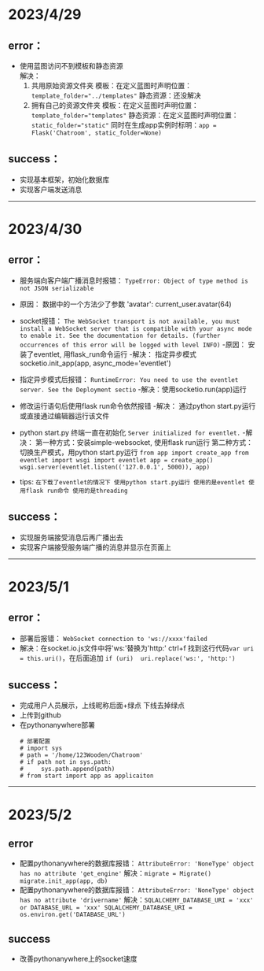 # 2023/4/29
## error：
- 使用蓝图访问不到模板和静态资源  
    解决：
    1. 共用原始资源文件夹
        模板：在定义蓝图时声明位置：`template_folder="../templates"`
        静态资源：还没解决
    2. 拥有自己的资源文件夹
        模板：在定义蓝图时声明位置：`template_folder="templates"`
        静态资源：在定义蓝图时声明位置：`static_folder="static"`
                 同时在生成app实例时标明：`app = Flask('Chatroom', static_folder=None)`

## success：
+ 实现基本框架，初始化数据库
+ 实现客户端发送消息

---

# 2023/4/30
## error：
- 服务端向客户端广播消息时报错：
    `TypeError: Object of type method is not JSON serializable`
- 原因： 数据中的一个方法少了参数 'avatar': current_user.avatar(64)

- socket报错：
    `The WebSocket transport is not available, you must install a WebSocket server that is compatible with your async mode to enable it. See the documentation for details. (further occurrences of this error will be logged with level INFO)`
-原因： 安装了eventlet, 用flask_run命令运行
-解决： 指定异步模式socketio.init_app(app, async_mode='eventlet') 

- 指定异步模式后报错：
    `RuntimeError: You need to use the eventlet server. See the Deployment sectio`
-解决：使用socketio.run(app)运行

- 修改运行语句后使用flask run命令依然报错
-解决： 通过python start.py运行或直接通过编辑器运行该文件

- python start.py 终端一直在初始化
    `Server initialized for eventlet.`
-解决： 第一种方式：安装simple-websocket, 使用flask run运行
        第二种方式： 切换生产模式，用python start.py运行 
        ````
        from app import create_app
        from eventlet import wsgi
        import eventlet
        app = create_app()
        wsgi.server(eventlet.listen(('127.0.0.1', 5000)), app)
        ````
- tips: ````
        在下载了eventlet的情况下
        使用python start.py运行 使用的是eventlet
        使用flask run命令 使用的是threading
        ````

## success：
+ 实现服务端接受消息后再广播出去
+ 实现客户端接受服务端广播的消息并显示在页面上

---

# 2023/5/1
## error：
- 部署后报错：
    `WebSocket connection to 'ws://xxxx'failed`
- 解决：在socket.io.js文件中将'ws:'替换为'http:'
        ctrl+f 找到这行代码`var uri = this.uri()`，在后面追加
        `if (uri) 
            uri.replace('ws:', 'http:')`

## success：
+ 完成用户人员展示，上线昵称后面+绿点 下线去掉绿点
+ 上传到github
+ 在pythonanywhere部署
    ````
    # 部署配置
    # import sys
    # path = '/home/123Wooden/Chatroom'
    # if path not in sys.path:
    #     sys.path.append(path)
    # from start import app as applicaiton
    ````

---

# 2023/5/2
## error
- 配置pythonanywhere的数据库报错：
    `AttributeError: 'NoneType' object has no attribute 'get_engine'`
  解决：````
        migrate = Migrate()
        migrate.init_app(app, db)
        ````
- 配置pythonanywhere的数据库报错：
    `AttributeError: 'NoneType' object has no attribute 'drivername'`
  解决：````
        SQLALCHEMY_DATABASE_URI = 'xxx'
        or
        DATABASE_URL = 'xxx'
        SQLALCHEMY_DATABASE_URI = os.environ.get('DATABASE_URL')
        ````

## success
+ 改善pythonanywhere上的socket速度


